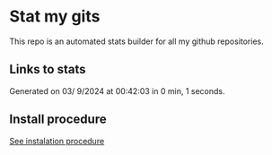 # Stat my gits

This repo is an automated stats builder for all my github repositories.

## Links to stats


Generated on 03/ 9/2024 at 00:42:03 in 0 min, 1 seconds.

## Install procedure

[See instalation procedure](./src/install.md)
